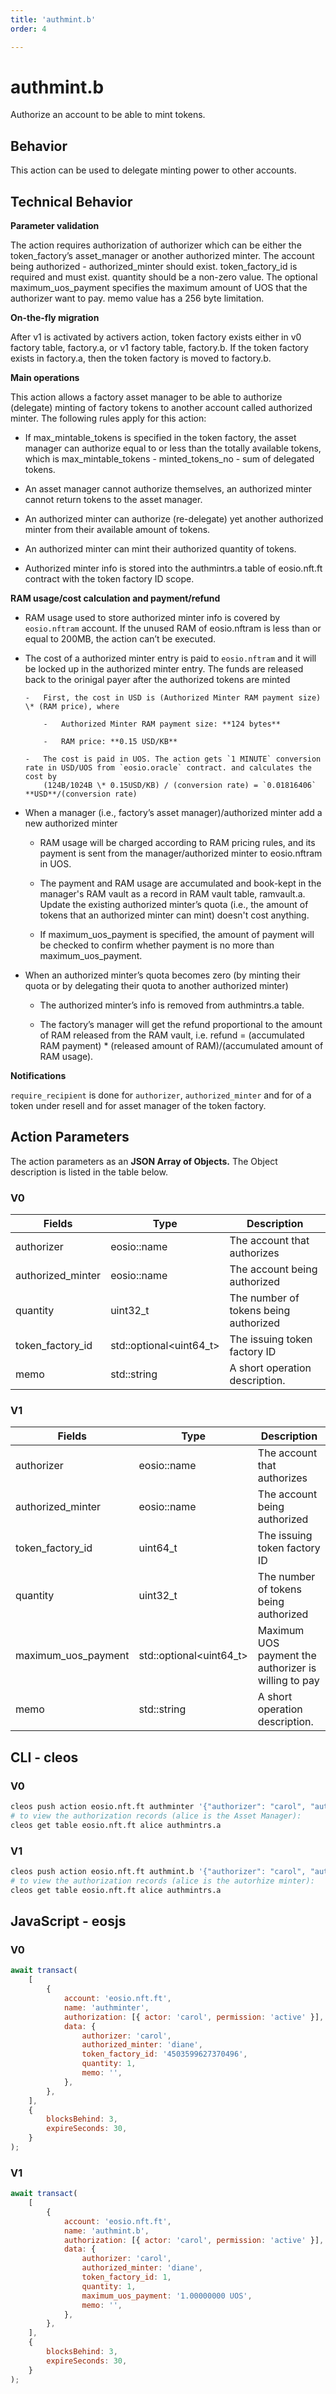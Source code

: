 ```yaml
---
title: 'authmint.b'
order: 4

---
```


# authmint.b

Authorize an account to be able to mint tokens.

## Behavior

This action can be used to delegate minting power to other accounts.

## Technical Behavior

**Parameter validation**

The action requires authorization of authorizer which can be either the token_factory’s asset_manager or another authorized minter. The account being authorized - authorized_minter should exist. token_factory_id is required and must exist. quantity should be a non-zero value. The optional maximum_uos_payment specifies the maximum amount of UOS that the authorizer want to pay. memo value has a 256 byte limitation.

**On-the-fly migration**

After v1 is activated by activers action, token factory exists either in v0 factory table, factory.a, or v1 factory table, factory.b. If the token factory exists in factory.a, then the token factory is moved to factory.b.

**Main operations**

This action allows a factory asset manager to be able to authorize (delegate) minting of factory tokens to another account called authorized minter. The following rules apply for this action:

-   If max_mintable_tokens is specified in the token factory, the asset manager can authorize equal to or less than the totally available tokens, which is max_mintable_tokens - minted_tokens_no - sum of delegated tokens.

-   An asset manager cannot authorize themselves, an authorized minter cannot return tokens to the asset manager.

-   An authorized minter can authorize (re-delegate) yet another authorized minter from their available amount of tokens.

-   An authorized minter can mint their authorized quantity of tokens.

-   Authorized minter info is stored into the authmintrs.a table of eosio.nft.ft contract with the token factory ID scope.

**RAM usage/cost calculation and payment/refund**

-   RAM usage used to store authorized minter info is covered by `eosio.nftram` account. If the unused RAM of eosio.nftram is less than or equal to 200MB, the action can’t be executed.

-   The cost of a authorized minter entry is paid to `eosio.nftram` and it will be locked up in the authorized minter entry. The funds are released back to the orinigal payer after the authorized tokens are minted

        -   First, the cost in USD is (Authorized Minter RAM payment size) \* (RAM price), where

            -   Authorized Minter RAM payment size: **124 bytes**

            -   RAM price: **0.15 USD/KB**

        -   The cost is paid in UOS. The action gets `1 MINUTE` conversion rate in USD/UOS from `eosio.oracle` contract. and calculates the cost by
            (124B/1024B \* 0.15USD/KB) / (conversion rate) = `0.01816406` **USD**/(conversion rate)

-   When a manager (i.e., factory’s asset manager)/authorized minter add a new authorized minter

    -   RAM usage will be charged according to RAM pricing rules, and its payment is sent from the manager/authorized minter to eosio.nftram in UOS.

    -   The payment and RAM usage are accumulated and book-kept in the manager's RAM vault as a record in RAM vault table, ramvault.a. Update the existing authorized minter’s quota (i.e., the amount of tokens that an authorized minter can mint) doesn't cost anything.

    -   If maximum_uos_payment is specified, the amount of payment will be checked to confirm whether payment is no more than maximum_uos_payment.

-   When an authorized minter’s quota becomes zero (by minting their quota or by delegating their quota to another authorized minter)

    -   The authorized minter’s info is removed from authmintrs.a table.

    -   The factory’s manager will get the refund proportional to the amount of RAM released from the RAM vault, i.e.
        refund = (accumulated RAM payment) \* (released amount of RAM)/(accumulated amount of RAM usage).

**Notifications**

`require_recipient` is done for `authorizer`, `authorized_minter` and for  of a token under resell and for asset manager of the token factory.

## Action Parameters

The action parameters as an **JSON Array of Objects.** The Object description is listed in the table below.

### V0

| Fields            | Type                     | Description                           |
| ----------------- | ------------------------ | ------------------------------------- |
| authorizer        | eosio::name              | The account that authorizes           |
| authorized_minter | eosio::name              | The account being authorized          |
| quantity          | uint32_t                 | The number of tokens being authorized |
| token_factory_id  | std::optional\<uint64_t> | The issuing token factory ID          |
| memo              | std::string              | A short operation description.        |

### V1

| Fields              | Type                     | Description                                          |
| ------------------- | ------------------------ | ---------------------------------------------------- |
| authorizer          | eosio::name              | The account that authorizes                          |
| authorized_minter   | eosio::name              | The account being authorized                         |
| token_factory_id    | uint64_t                 | The issuing token factory ID                         |
| quantity            | uint32_t                 | The number of tokens being authorized                |
| maximum_uos_payment | std::optional\<uint64_t> | Maximum UOS payment the authorizer is willing to pay |
| memo                | std::string              | A short operation description.                       |

## CLI - cleos

### V0

```bash
cleos push action eosio.nft.ft authminter '{"authorizer": "carol", "authorized_minter": "diane", "token_factory_id": "4503599627370496", "quantity": "1", "memo": ""}' - carol@active
# to view the authorization records (alice is the Asset Manager):
cleos get table eosio.nft.ft alice authmintrs.a
```

### V1

```bash
cleos push action eosio.nft.ft authmint.b '{"authorizer": "carol", "authorized_minter": "diane", "token_factory_id": 0, "quantity": 1, "maximum_uos_payment": "1.00000000 UOS", memo": ""}' -p carol@active
# to view the authorization records (alice is the autorhize minter):
cleos get table eosio.nft.ft alice authmintrs.a
```

## JavaScript - eosjs

### V0

```js
await transact(
    [
        {
            account: 'eosio.nft.ft',
            name: 'authminter',
            authorization: [{ actor: 'carol', permission: 'active' }],
            data: {
                authorizer: 'carol',
                authorized_minter: 'diane',
                token_factory_id: '4503599627370496',
                quantity: 1,
                memo: '',
            },
        },
    ],
    {
        blocksBehind: 3,
        expireSeconds: 30,
    }
);
```

### V1

```js
await transact(
    [
        {
            account: 'eosio.nft.ft',
            name: 'authmint.b',
            authorization: [{ actor: 'carol', permission: 'active' }],
            data: {
                authorizer: 'carol',
                authorized_minter: 'diane',
                token_factory_id: 1,
                quantity: 1,
                maximum_uos_payment: '1.00000000 UOS',
                memo: '',
            },
        },
    ],
    {
        blocksBehind: 3,
        expireSeconds: 30,
    }
);
```
